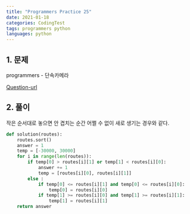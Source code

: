 ```yaml
---
title: "Programmers Practice 25"
date: 2021-01-18
categories: CodingTest
tags: programmers python
languages: python
---
```

## 1. 문제 

programmers - 단속카메라

[Question-url](https://programmers.co.kr/learn/courses/30/lessons/42884)


## 2. 풀이

작은 순서대로 놓으면 안 겹치는 순간 어쩔 수 없이 새로 생기는 경우와 같다.

```python
def solution(routes):
    routes.sort()
    answer = 1
    temp = [-30000, 30000]
    for i in range(len(routes)):
        if temp[0] > routes[i][1] or temp[1] < routes[i][0]:
            answer += 1
            temp = [routes[i][0], routes[i][1]]
        else :
            if temp[0] <= routes[i][1] and temp[0] <= routes[i][0]:
                temp[0] = routes[i][0]
            if temp[1] >= routes[i][0] and temp[1] >= routes[i][1]:
                temp[1] = routes[i][1]
    return answer
```